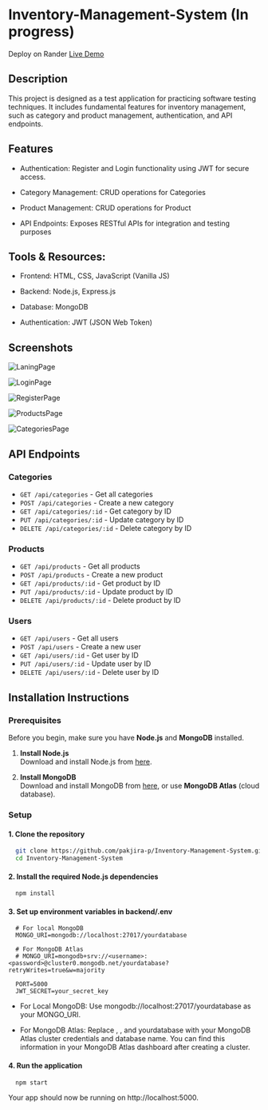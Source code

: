 # Inventory-Management-System (In progress)
Deploy on Rander [Live Demo]()

## Description

This project is designed as a test application for practicing software testing techniques. It includes fundamental features for inventory management, such as category and product management, authentication, and API endpoints.


## Features

- Authentication: Register and Login functionality using JWT for secure access.

- Category Management: CRUD operations for Categories

- Product Management: CRUD operations for Product

- API Endpoints: Exposes RESTful APIs for integration and testing purposes

## Tools & Resources:

- Frontend: HTML, CSS, JavaScript (Vanilla JS)

- Backend: Node.js, Express.js

- Database: MongoDB

- Authentication: JWT (JSON Web Token)

## Screenshots

![LaningPage](https://scontent.fbkk22-8.fna.fbcdn.net/v/t39.30808-6/487856938_9547251245360663_8895935664821078421_n.jpg?_nc_cat=110&ccb=1-7&_nc_sid=127cfc&_nc_ohc=UIgc6KTa7uwQ7kNvgEVSrlw&_nc_oc=AdlVB5hK5rsKc1k4BBsMWq5s4DNoQ-p1rg0vGZXwbddprL2rCaTQqvc-tXeffG86fxI&_nc_zt=23&_nc_ht=scontent.fbkk22-8.fna&_nc_gid=I_ybALAtsE1kcUDD-E_aQQ&oh=00_AYF8jiYOMQO6aW4g0knAPpiSwIp28xO2iplp2EAzsmuSgQ&oe=67F2FB40)

![LoginPage](https://scontent.fbkk22-3.fna.fbcdn.net/v/t39.30808-6/488560615_9547251228693998_8144797990329266172_n.jpg?_nc_cat=103&ccb=1-7&_nc_sid=127cfc&_nc_ohc=2FBokivb6fwQ7kNvgFNS9pP&_nc_oc=AdmvfZpYf_KYmbgjbDU6wIqdo4ZtaXfZNrDLC0DXoGOqltKGIXFf8lUe0QPixpwGyPM&_nc_zt=23&_nc_ht=scontent.fbkk22-3.fna&_nc_gid=8DNzeYb8SeOEe_XkjIKxEw&oh=00_AYGVGq0t9hjb-k7BzmX_2EUoywC6bhYs6v6Il3TGUvTScg&oe=67F2F6B2)

![RegisterPage](https://scontent.fbkk22-2.fna.fbcdn.net/v/t39.30808-6/487856591_9547251402027314_4125292184330901389_n.jpg?_nc_cat=106&ccb=1-7&_nc_sid=127cfc&_nc_ohc=YiUCCL6NCSUQ7kNvgFWZ-yF&_nc_oc=Adk445JL4UqagQPk5lcwCn9Wb_k9lHw4RUi_wI_pK3rB5JusBpgZb4xOVC5otOEMkuM&_nc_zt=23&_nc_ht=scontent.fbkk22-2.fna&_nc_gid=D3VV7KMJcZTNTbZ5ib_U4A&oh=00_AYEesmZrqoIiqz9AvjzUt4lCoRDHnWusiUx_uOuo-ioCvQ&oe=67F2EBDC)

![ProductsPage](https://scontent.fbkk22-2.fna.fbcdn.net/v/t39.30808-6/487859722_9549201741832280_1011912406401594555_n.jpg?_nc_cat=106&ccb=1-7&_nc_sid=127cfc&_nc_ohc=T6Hz9pdzr9cQ7kNvgHRoSQw&_nc_oc=AdkdlDzSGff95nfFBQW27CNnDITQN2o6MEgAwuFaBwPXZ-wIpyJZ6_xLcneut18Q3GE&_nc_zt=23&_nc_ht=scontent.fbkk22-2.fna&_nc_gid=pw41DsR_ZGysweIohyKlXw&oh=00_AYEZtsYpVXRNyVsAJD1h14ihvXpnnsoFVYNUVIbdxYyZMw&oe=67F351F2)

![CategoriesPage](https://scontent.fbkk22-1.fna.fbcdn.net/v/t39.30808-6/487530970_9549057295180058_8797169157338203042_n.jpg?_nc_cat=101&ccb=1-7&_nc_sid=127cfc&_nc_ohc=vgcYgnK0aEYQ7kNvgFnEItb&_nc_oc=AdkUwPKzfQqtpJ-5Ob5w2UXGvt2hxuOM0SR9az36lXZnYTXhznfqxV6ehglu-kAK38o&_nc_zt=23&_nc_ht=scontent.fbkk22-1.fna&_nc_gid=4pd7AXFlZKY-qnth_ovTDA&oh=00_AYF0EUSzg-Yjw3cXLca-BZSCEKSOEmg4ITGvzFvOsxSOSQ&oe=67F33A17)

## API Endpoints

### Categories
- `GET /api/categories` - Get all categories
- `POST /api/categories` - Create a new category
- `GET /api/categories/:id` - Get category by ID
- `PUT /api/categories/:id` - Update category by ID
- `DELETE /api/categories/:id` - Delete category by ID

### Products
- `GET /api/products` - Get all products
- `POST /api/products` - Create a new product
- `GET /api/products/:id` - Get product by ID
- `PUT /api/products/:id` - Update product by ID
- `DELETE /api/products/:id` - Delete product by ID

### Users
- `GET /api/users` - Get all users
- `POST /api/users` - Create a new user
- `GET /api/users/:id` - Get user by ID
- `PUT /api/users/:id` - Update user by ID
- `DELETE /api/users/:id` - Delete user by ID

## Installation Instructions

### Prerequisites
Before you begin, make sure you have **Node.js** and **MongoDB** installed.

1. **Install Node.js**  
   Download and install Node.js from [here](https://nodejs.org/).

2. **Install MongoDB**  
   Download and install MongoDB from [here](https://www.mongodb.com/try/download/community), or use **MongoDB Atlas** (cloud database).

### Setup

#### 1. Clone the repository 
```bash
  git clone https://github.com/pakjira-p/Inventory-Management-System.git
  cd Inventory-Management-System
```
#### 2. Install the required Node.js dependencies
```bash
  npm install
```
#### 3. Set up environment variables in backend/.env 
```env
  # For local MongoDB
  MONGO_URI=mongodb://localhost:27017/yourdatabase

  # For MongoDB Atlas
  # MONGO_URI=mongodb+srv://<username>:<password>@cluster0.mongodb.net/yourdatabase?retryWrites=true&w=majority

  PORT=5000
  JWT_SECRET=your_secret_key
```
- For Local MongoDB: Use mongodb://localhost:27017/yourdatabase as your MONGO_URI.

- For MongoDB Atlas: Replace <username>, <password>, and yourdatabase with your MongoDB Atlas cluster credentials and database name. You can find this information in your MongoDB Atlas dashboard after creating a cluster.

#### 4. Run the application 
```bash
  npm start
```

Your app should now be running on http://localhost:5000.